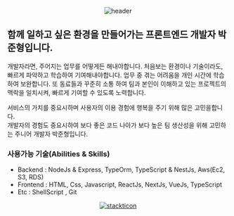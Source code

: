<div align="center">
  
![header](https://capsule-render.vercel.app/api?type=waving&color=0:07EFEB,20:1EC4DC,40:369ACD,60:4D6FBE,100:6644AF&height=250&fontColor=ffffff&section=header&text=BBAKJUN&fontSize=90&animation=fadeIn)
  
</div>

## 함께 일하고 싶은 환경을 만들어가는 프론트엔드 개발자 박준형입니다.

개발자라면, 주어지는 업무를 어떻게든 해내야합니다. 처음보는 환경이나 기술이라도, 빠르게 파악하고 학습하여 기여해내야합니다. 업무 중 겪는 어려움을 개인 시간에 학습하여 보완합니다. 또 동료들과 꾸준히 소통 하여 팀과 본인이 이해하고 있는 프로젝트의 맥락을 일치시켜, 빠르게 기여할 수 있도록 노력합니다.

서비스의 가치를 중요시하며 사용자의 이용 경험에 행복을 주기 위해 많은 고민을합니다. <br>
개발자의 경험도 중요시하여 보다 좋은 코드 나아가 보다 높은 팀 생산성을 위해 고민하는 주니어 개발자 박준형입니다.

### 사용가능 기술(Abilities & Skills)

- Backend : NodeJs & Express, TypeOrm, TypeScript & NestJs, Aws(Ec2, S3, RDS)
- Frontend : HTML, Css, Javascript, ReactJs, NextJs, VueJs, TypeScript
- Etc : ShellScript , Git

<div align="center">

[![stackticon](https://firebasestorage.googleapis.com/v0/b/stackticon-81399.appspot.com/o/images%2F1676706076148?alt=media&token=95924ef9-7bd5-479d-8df0-96d7d1d4b793)](https://github.com/msdio/stackticon)
  
</div>
